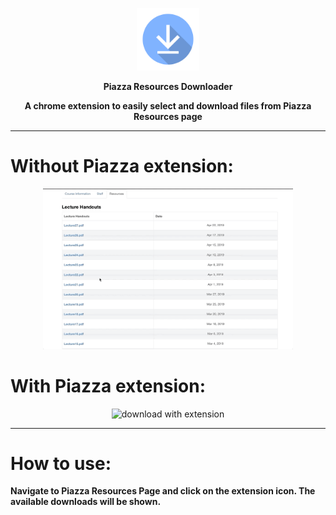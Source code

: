 <p align="center">
  <img src="https://raw.githubusercontent.com/flora15/Piazza-Resources-Downloader/master/images/download_symbol.png" width="100" title="download symbol">
</p>


<center><b>Piazza Resources Downloader

A chrome extension to easily select and download files from Piazza Resources page</b></center> 

<hr>

<h1>Without Piazza extension:</h1>
<p align="center">
  <img src="https://raw.githubusercontent.com/flora15/Piazza-Resources-Downloader/master/screen%20recordings/manual_download.gif" width="400" title="manual download">
</p>


<h1>With Piazza extension:</h1>
<p align="center">
  <img src="https://raw.githubusercontent.com/flora15/Piazza-Resources-Downloader/master/screen%20recordings/download_with_extension.gif" width="400" title="download with extension">
</p>

<hr>
<h1>How to use:</h1>

<b>Navigate to Piazza Resources Page and click on the extension icon. The available downloads will be shown.</b>